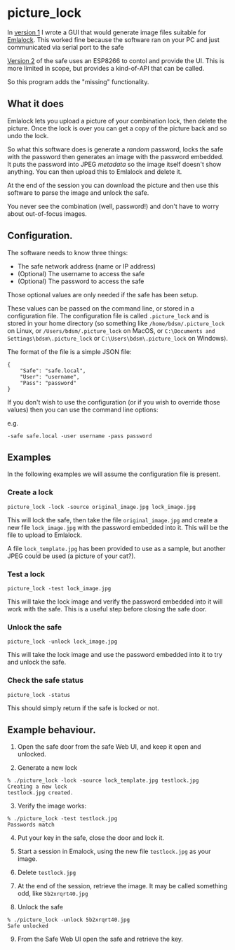 # picture_lock

In [version 1](https://bdsm.spuddy.org/writings/Safe/) I wrote a GUI that would
generate image files suitable for [Emlalock](https://www.emlalock.com/).
This worked fine because the software ran on your PC and just communicated
via serial port to the safe

[Version 2](https://bdsm.spuddy.org/writings/Safe_v2/) of the safe uses an
ESP8266 to contol and provide the UI.  This is more limited in scope, but
provides a kind-of-API that can be called.

So this program adds the "missing" functionality.

## What it does

Emlalock lets you upload a picture of your combination lock, then delete
the picture.  Once the lock is over you can get a copy of the picture back
and so undo the lock.

So what this software does is generate a _random_ password, locks the safe
with the password then generates an image with the password embedded.  It
puts the password into JPEG _metadata_ so the image itself doesn't show
anything.  You can then upload this to Emlalock and delete it.

At the end of the session you can download the picture and then use this
software to parse the image and unlock the safe.

You never see the combination (well, password!) and don't have to worry about
out-of-focus images.

## Configuration.

The software needs to know three things:

* The safe network address (name or IP address)
* (Optional) The username to access the safe
* (Optional) The password to access the safe

Those optional values are only needed if the safe has been setup.

These values can be passed on the command line, or stored in a configuration
file.  The configuration file is called `.picture_lock` and is stored in your
home directory (so something like `/home/bdsm/.picture_lock` on Linux, or
`/Users/bdsm/.picture_lock` on MacOS, or `C:\Documents and Settings\bdsm\.picture_lock` or `C:\Users\bdsm\.picture_lock` on Windows).

The format of the file is a simple JSON file:

```
{
	"Safe": "safe.local",
	"User": "username",
	"Pass": "password"
}
```

If you don't wish to use the configuration (or if you wish to override those
values) then you can use the command line options:

e.g.

```
-safe safe.local -user username -pass password
```

## Examples

In the following examples we will assume the configuration file is present.

### Create a lock

```
picture_lock -lock -source original_image.jpg lock_image.jpg
```

This will lock the safe, then take the file `original_image.jpg` and
create a new file `lock_image.jpg` with the password embedded into it.
This will be the file to upload to Emlalock.

A file `lock_template.jpg` has been provided to use as a sample, but another
JPEG could be used (a picture of your cat?).

### Test a lock

```
picture_lock -test lock_image.jpg
```

This will take the lock image and verify the password embedded into it
will work with the safe.   This is a useful step before closing the safe door.

### Unlock the safe

```
picture_lock -unlock lock_image.jpg
```

This will take the lock image and use the password embedded into it to try
and unlock the safe.

### Check the safe status

```
picture_lock -status
```

This should simply return if the safe is locked or not.

## Example behaviour.

1. Open the safe door from the safe Web UI, and keep it open and unlocked.

2. Generate a new lock

```
% ./picture_lock -lock -source lock_template.jpg testlock.jpg
Creating a new lock
testlock.jpg created.
```

3. Verify the image works:

```
% ./picture_lock -test testlock.jpg
Passwords match
```

4. Put your key in the safe, close the door and lock it.

5. Start a session in Emalock, using the new file `testlock.jpg` as your image.

6. Delete `testlock.jpg`

7. At the end of the session, retrieve the image.  It may be called something
odd, like `5b2xrqrt40.jpg`

8. Unlock the safe

```
% ./picture_lock -unlock 5b2xrqrt40.jpg
Safe unlocked
```

9. From the Safe Web UI open the safe and retrieve the key.
